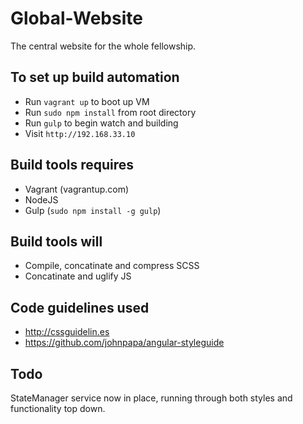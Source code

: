 # Global-Website
The central website for the whole fellowship.

## To set up build automation
- Run `vagrant up` to boot up VM
- Run `sudo npm install` from root directory
- Run `gulp` to begin watch and building
- Visit `http://192.168.33.10`


## Build tools requires
- Vagrant (vagrantup.com)
- NodeJS
- Gulp (`sudo npm install -g gulp`)


## Build tools will
- Compile, concatinate and compress SCSS
- Concatinate and uglify JS


## Code guidelines used
- http://cssguidelin.es
- https://github.com/johnpapa/angular-styleguide


## Todo

StateManager service now in place, running through both styles and functionality top down.
